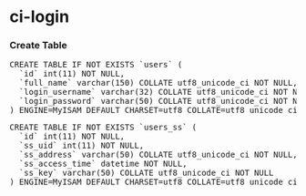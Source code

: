 # ci-login
### Create Table
<pre>
CREATE TABLE IF NOT EXISTS `users` (
  `id` int(11) NOT NULL,
  `full_name` varchar(150) COLLATE utf8_unicode_ci NOT NULL,
  `login_username` varchar(32) COLLATE utf8_unicode_ci NOT NULL,
  `login_password` varchar(50) COLLATE utf8_unicode_ci NOT NULL
) ENGINE=MyISAM DEFAULT CHARSET=utf8 COLLATE=utf8_unicode_ci;
</pre>
<pre>
CREATE TABLE IF NOT EXISTS `users_ss` (
  `id` int(11) NOT NULL,
  `ss_uid` int(11) NOT NULL,
  `ss_address` varchar(50) COLLATE utf8_unicode_ci NOT NULL,
  `ss_access_time` datetime NOT NULL,
  `ss_key` varchar(50) COLLATE utf8_unicode_ci NOT NULL
) ENGINE=MyISAM DEFAULT CHARSET=utf8 COLLATE=utf8_unicode_ci;
</pre>
